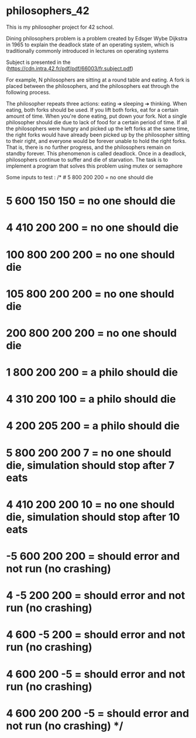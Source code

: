 # philosophers_42

This is my philosopher project for 42 school.

Dining philosophers problem is a problem created by Edsger Wybe Dijkstra in 1965 to explain the deadlock state of an operating system, which is traditionally commonly introduced in lectures on operating systems

Subject is presented in the (https://cdn.intra.42.fr/pdf/pdf/66003/fr.subject.pdf)

For example, N philosophers are sitting at a round table and eating. A fork is placed between the philosophers, and the philosophers eat through the following process.

The philosopher repeats three actions:
eating ➔ sleeping ➔ thinking. 
When eating, both forks should be used. If you lift both forks, eat for a certain amount of time. When you're done eating, put down your fork. Not a single philosopher should die due to lack of food for a certain period of time. If all the philosophers were hungry and picked up the left forks at the same time, the right forks would have already been picked up by the philosopher sitting to their right, and everyone would be forever unable to hold the right forks. That is, there is no further progress, and the philosophers remain on standby forever. This phenomenon is called deadlock. Once in a deadlock, philosophers continue to suffer and die of starvation. The task is to implement a program that solves this problem using mutex or semaphore


Some inputs to test :
/* # 5 800 200 200  =  no one should die
# 5 600 150 150     =  no one should die
# 4 410 200 200     =  no one should die
# 100 800 200 200   =  no one should die
# 105 800 200 200   =  no one should die
# 200 800 200 200   =  no one should die

# 1 800 200 200     =  a philo should die
# 4 310 200 100     =  a philo should die
# 4 200 205 200     =  a philo should die
# 5 800 200 200 7   =  no one should die, simulation should stop after 7 eats
# 4 410 200 200 10  =  no one should die, simulation should stop after 10 eats
# -5 600 200 200    =  should error and not run (no crashing)
# 4 -5 200 200      =  should error and not run (no crashing)
# 4 600 -5 200      =  should error and not run (no crashing)
# 4 600 200 -5      =  should error and not run (no crashing)
# 4 600 200 200 -5  =  should error and not run (no crashing) */
